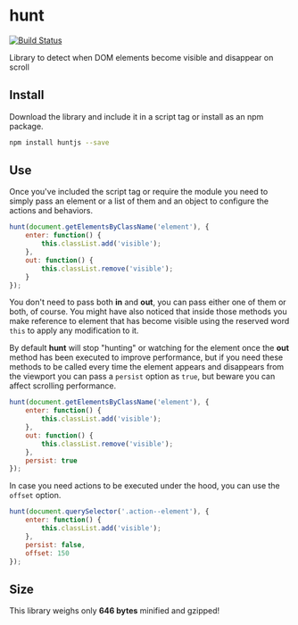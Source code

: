 # hunt

[![Build Status](https://travis-ci.org/jeremenichelli/hunt.svg)](https://travis-ci.org/jeremenichelli/hunt)

Library to detect when DOM elements become visible and disappear on scroll


## Install

Download the library and include it in a script tag or install as an npm package.

```sh
npm install huntjs --save
```

## Use

Once you've included the script tag or require the module you need to simply pass an element or a list of them and an object to configure the actions and behaviors.

```js
hunt(document.getElementsByClassName('element'), {
    enter: function() {
        this.classList.add('visible');
    },
    out: function() {
        this.classList.remove('visible');
    }
});
```
You don't need to pass both <strong>in</strong> and <strong>out</strong>, you can pass either one of them or both, of course. You might have also noticed that inside those methods you make reference to element that has become visible using the reserved word <code>this</code> to apply any modification to it.

By default <strong>hunt</strong> will stop "hunting" or watching for the element once the <strong>out</strong> method has been executed to improve performance, but if you need these methods to be called every time the element appears and disappears from the viewport you can pass a <code>persist</code> option as <code>true</code>, but beware you can affect scrolling performance.

```js
hunt(document.getElementsByClassName('element'), {
    enter: function() {
        this.classList.add('visible');
    },
    out: function() {
        this.classList.remove('visible');
    },
    persist: true
});
```

In case you need actions to be executed under the hood, you can use the <code>offset</code> option.

```js
hunt(document.querySelector('.action--element'), {
    enter: function() {
        this.classList.add('visible');
    },
    persist: false,
    offset: 150
});
```

## Size

This library weighs only <strong>646 bytes</strong> minified and gzipped!
